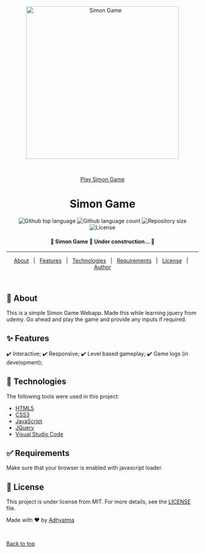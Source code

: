 <div align="center" id="top"> 
  <img src="https://web.pdx.edu/~kherb2/project2-simon-game/images/simon-1.png" alt="Simon Game" width="400px" height="400px"/>

  &#xa0;

  <a href="https://r00kiead.github.io/Simon-Game/">Play Simon Game</a>
</div>

<h1 align="center">Simon Game</h1>

<p align="center">
  <img alt="Github top language" src="https://img.shields.io/github/languages/top/r00kieAd/Simon-Game?color=56BEB8">

  <img alt="Github language count" src="https://img.shields.io/github/languages/count/r00kieAd/Simon-Game?color=56BEB8">

  <img alt="Repository size" src="https://img.shields.io/github/repo-size/r00kieAd/Simon-Game?color=56BEB8">

  <img alt="License" src="https://img.shields.io/github/license/r00kieAd/Simon-Game?color=56BEB8">
</p>

<!-- Status -->

<h4 align="center"> 
	🚧  Simon Game 🚀 Under construction...  🚧
</h4> 

<hr>

<p align="center">
  <a href="#dart-about">About</a> &#xa0; | &#xa0; 
  <a href="#sparkles-features">Features</a> &#xa0; | &#xa0;
  <a href="#rocket-technologies">Technologies</a> &#xa0; | &#xa0;
  <a href="#white_check_mark-requirements">Requirements</a> &#xa0; | &#xa0;
  <a href="#memo-license">License</a> &#xa0; | &#xa0;
  <a href="https://github.com/{{YOUR_GITHUB_USERNAME}}" target="_blank">Author</a>
</p>

<br>

## :dart: About ##

This is a simple Simon Game Webapp. Made this while learning jquery from udemy. Go ahead and play the game and provide any inputs if required.

## :sparkles: Features ##

:heavy_check_mark: Interactive;
:heavy_check_mark: Responsive;
:heavy_check_mark: Level based gameplay;
:heavy_check_mark: Game logs (in development);

## :rocket: Technologies ##

The following tools were used in this project:

- [HTML5](https://www.w3schools.com/html/default.asp)
- [CSS3](https://www.w3schools.com/css/default.asp)
- [JavaScript](https://www.w3schools.com/js/default.asp)
- [JQuery](https://www.w3schools.com/jquery/default.asp)
- [Visual Studio Code](https://code.visualstudio.com/)

## :white_check_mark: Requirements ##

Make sure that your browser is enabled with javascript loader.

## :memo: License ##

This project is under license from MIT. For more details, see the [LICENSE](LICENSE) file.


Made with :heart: by <a href="https://github.com/r00kieAd" target="_blank">Adhyatma</a>

&#xa0;

<a href="#top">Back to top</a>

